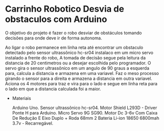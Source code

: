 # Carrinho Robotico Desvia de obstaculos com Arduino

O objetivo do projeto é fazer o robo desviar de obstáculos tomando decisões para onde deve ir de forma autonoma.

Ao ligar o robo permanece em linha reta até encontrar um obstaculo detectado pelo sensor ultrassônico hc-sr04 instalaco em um micro servo instalado a frente do robo,
A tomada de decisão segue pela leitura da distancia de 20 centimetros ou a desejar escolhida pelo programador.
O servo gira o sensor ultrassônico em um angulo de 90 graus a esquerda para, calcula a distancia e armazena em uma variavel.
Faz o meso processo girando o sensor para a direita e armazena a distancia em outra variavel.
Aciona os 4 motores para traz e vira para o lado e segue em linha reta para o lado em que a distancia calculada foi a maior. 

- Materiais

  Arduino Uno. 
  Sensor ultrassônico hc-sr04.
  Motor Shield L293D - Driver Ponte H para Arduino.
  Micro Servo 9G SG90.
  Motor Dc 3-6v Com Caixa De Redução E Eixo Duplo + Roda 68mm
  2 Bateria Li-ion 18650 6800mah 3.7v - Recarregável.
  
  

